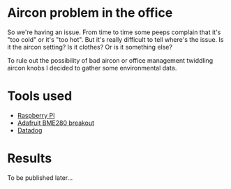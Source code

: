 # Aircon problem in the office

So we're having an issue. From time to time some peeps complain that it's "too cold" or 
it's "too hot". But it's really difficult to tell where's the issue. Is it the aircon 
setting? Is it clothes? Or is it something else?

To rule out the possibility of bad aircon or office management twiddling aircon knobs
I decided to gather some environmental data.

# Tools used

* [Raspberry PI][1]
* [Adafruit BME280 breakout][2]
* [Datadog][3]

# Results

To be published later...

[1]: https://www.raspberrypi.org/
[2]: https://www.adafruit.com/product/2652
[3]: https://www.datadoghq.com/
